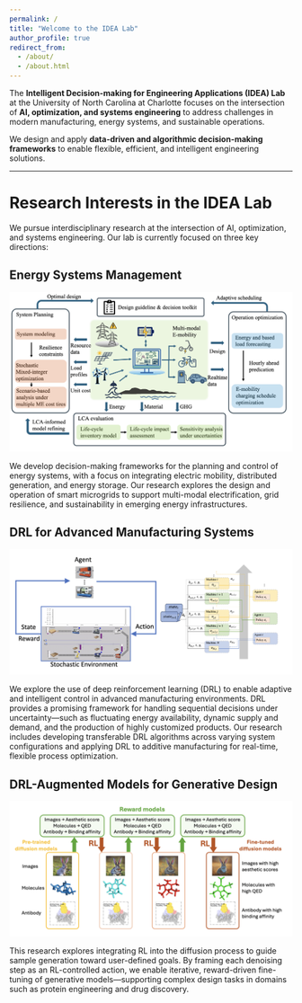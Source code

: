 ```yaml
---
permalink: /
title: "Welcome to the IDEA Lab"
author_profile: true
redirect_from: 
  - /about/
  - /about.html
---
```


The **Intelligent Decision-making for Engineering Applications (IDEA) Lab** at the University of North Carolina at Charlotte focuses on the intersection of **AI, optimization, and systems engineering** to address challenges in modern manufacturing, energy systems, and sustainable operations.

We design and apply **data-driven and algorithmic decision-making frameworks** to enable flexible, efficient, and intelligent engineering solutions.

---

# Research Interests in the IDEA Lab

We pursue interdisciplinary research at the intersection of AI, optimization, and systems engineering. Our lab is currently focused on three key directions:

## Energy Systems Management

<img src='/images/Energy-system.png'>

We develop decision-making frameworks for the planning and control of energy systems, with a focus on integrating electric mobility, distributed generation, and energy storage. Our research explores the design and operation of smart microgrids to support multi-modal electrification, grid resilience, and sustainability in emerging energy infrastructures.


## DRL for Advanced Manufacturing Systems 

<img src='/images/RL-Manf.png'>

We explore the use of deep reinforcement learning (DRL) to enable adaptive and intelligent control in advanced manufacturing environments. DRL provides a promising framework for handling sequential decisions under uncertainty—such as fluctuating energy availability, dynamic supply and demand, and the production of highly customized products. Our research includes developing transferable DRL algorithms across varying system configurations and applying DRL to additive manufacturing for real-time, flexible process optimization.

## DRL-Augmented Models for Generative Design

<img src='/images/RL-gen.png'>

This research explores integrating RL into the diffusion process to guide sample generation toward user-defined goals. By framing each denoising step as an RL-controlled action, we enable iterative, reward-driven fine-tuning of generative models—supporting complex design tasks in domains such as protein engineering and drug discovery.


